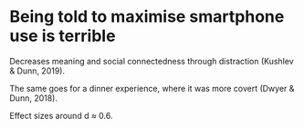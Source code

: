 # Being told to maximise smartphone use is terrible
Decreases meaning and social connectedness through distraction (Kushlev & Dunn, 2019).

The same goes for a dinner experience, where it was more covert (Dwyer & Dunn, 2018). 

Effect sizes around d ≈ 0.6.

<!-- {BearID:2A4B8514-59DC-44CF-BD30-CA243F75130C-3021-00000E0F02542A90} -->

